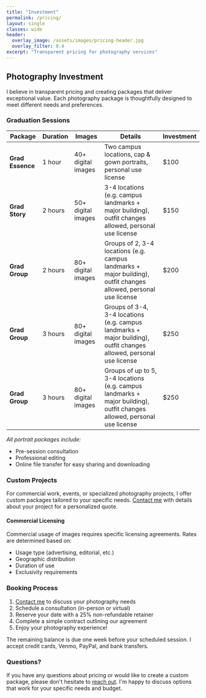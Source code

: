 ```yaml
---
title: "Investment"
permalink: /pricing/
layout: single
classes: wide
header:
  overlay_image: /assets/images/pricing-header.jpg
  overlay_filter: 0.4
excerpt: "Transparent pricing for photography services"
---
```


## Photography Investment

I believe in transparent pricing and creating packages that deliver exceptional value. Each photography package is thoughtfully designed to meet different needs and preferences.

### Graduation Sessions

| Package              | Duration | Images             | Details                                                                 | Investment |
|----------------------|----------|--------------------|-------------------------------------------------------------------------|------------|
| **Grad Essence**     | 1 hour   | 40+ digital images  | Two campus locations, cap & gown portraits, personal use license         | $100       |
| **Grad Story**       | 2 hours  | 50+ digital images  | 3-4 locations (e.g. campus landmarks + major building), outfit changes allowed, personal use license | $150       |
| **Grad Group** | 2 hours  | 80+ digital images | Groups of 2, 3-4 locations (e.g. campus landmarks + major building), outfit changes allowed, personal use license | $200       |
| **Grad Group** | 3 hours  | 80+ digital images | Groups of 3-4, 3-4 locations (e.g. campus landmarks + major building), outfit changes allowed, personal use license | $250       |
| **Grad Group** | 3 hours  | 80+ digital images | Groups of up to 5, 3-4 locations (e.g. campus landmarks + major building), outfit changes allowed, personal use license | $250       |


*All portrait packages include:*
- Pre-session consultation
- Professional editing
- Online file transfer for easy sharing and downloading

<!-- ### Landscape Prints

| Size | Fine Art Paper | Metal Print | Framed Print |
|------|---------------|------------|-------------|
| 8x10 | $95 | $150 | $225 |
| 12x18 | $175 | $275 | $375 |
| 16x24 | $250 | $375 | $475 |
| 24x36 | $375 | $525 | $650 |
| 30x45 | $550 | $750 | $950 |

*All prints include:*
- Museum-quality materials
- Signed by the photographer
- Certificate of authenticity
- Free shipping within the continental US -->

### Custom Projects

For commercial work, events, or specialized photography projects, I offer custom packages tailored to your specific needs. [Contact me](/contact/) with details about your project for a personalized quote.

#### Commercial Licensing

Commercial usage of images requires specific licensing agreements. Rates are determined based on:
- Usage type (advertising, editorial, etc.)
- Geographic distribution
- Duration of use
- Exclusivity requirements

### Booking Process

1. [Contact me](/contact/) to discuss your photography needs
2. Schedule a consultation (in-person or virtual)
3. Reserve your date with a 25% non-refundable retainer
4. Complete a simple contract outlining our agreement
5. Enjoy your photography experience!

The remaining balance is due one week before your scheduled session. I accept credit cards, Venmo, PayPal, and bank transfers.

### Questions?

If you have any questions about pricing or would like to create a custom package, please don't hesitate to [reach out](/contact/). I'm happy to discuss options that work for your specific needs and budget.